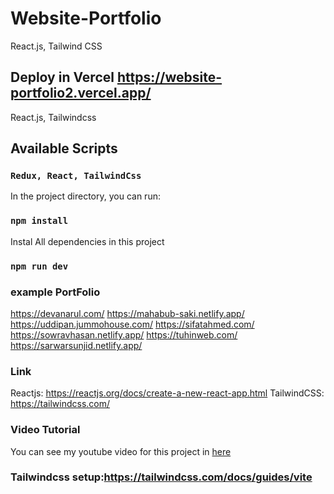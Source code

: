 # Website-Portfolio
React.js, Tailwind CSS

## Deploy in Vercel https://website-portfolio2.vercel.app/

React.js, Tailwindcss

## Available Scripts

### `Redux, React, TailwindCss`

In the project directory, you can run:

### `npm install`

Instal All dependencies in this project

### `npm run dev`

### example PortFolio

https://devanarul.com/
https://mahabub-saki.netlify.app/
https://uddipan.jummohouse.com/
https://sifatahmed.com/
https://sowravhasan.netlify.app/
https://tuhinweb.com/
https://sarwarsunjid.netlify.app/

### Link

Reactjs: https://reactjs.org/docs/create-a-new-react-app.html
TailwindCSS: https://tailwindcss.com/

### Video Tutorial

You can see my youtube video for this project in [here](https://www.youtube.com/watch?v=_oO4Qi5aVZs&t=6559s)

### Tailwindcss setup:https://tailwindcss.com/docs/guides/vite
